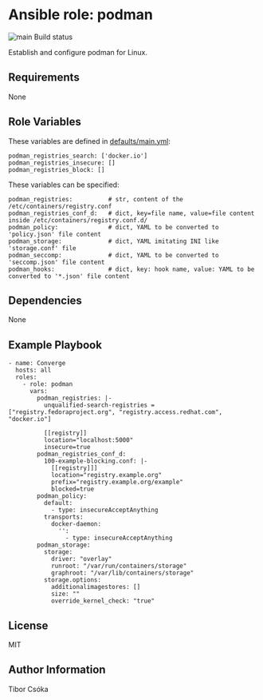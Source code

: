 Ansible role: podman
=========

![main Build status](https://github.com/Provizanta/ansible-role-podman/actions/workflows/main.yml/badge.svg)

Establish and configure podman for Linux.

Requirements
------------

None

Role Variables
--------------

These variables are defined in [defaults/main.yml](./defaults/main.yml):

    podman_registries_search: ['docker.io']
    podman_registries_insecure: []
    podman_registries_block: []

These variables can be specified:

    podman_registries:          # str, content of the /etc/containers/registry.conf
    podman_registries_conf_d:   # dict, key=file name, value=file content inside /etc/containers/registry.conf.d/
    podman_policy:              # dict, YAML to be converted to 'policy.json' file content
    podman_storage:             # dict, YAML imitating INI like 'storage.conf' file
    podman_seccomp:             # dict, YAML to be converted to 'seccomp.json' file content
    podman_hooks:               # dict, key: hook name, value: YAML to be converted to '*.json' file content

Dependencies
------------

None

Example Playbook
----------------

    - name: Converge
      hosts: all
      roles:
        - role: podman
          vars:
            podman_registries: |-
              unqualified-search-registries = ["registry.fedoraproject.org", "registry.access.redhat.com", "docker.io"]

              [[registry]]
              location="localhost:5000"
              insecure=true
            podman_registries_conf_d:
              100-example-blocking.conf: |-
                [[registry]]]
                location="registry.example.org"
                prefix="registry.example.org/example"
                blocked=true
            podman_policy:
              default:
                - type: insecureAcceptAnything
              transports:
                docker-daemon:
                  '':
                    - type: insecureAcceptAnything
            podman_storage:
              storage:
                driver: "overlay"
                runroot: "/var/run/containers/storage"
                graphroot: "/var/lib/containers/storage"
              storage.options:
                additionalimagestores: []
                size: ""
                override_kernel_check: "true"


License
-------

MIT

Author Information
------------------

Tibor Csóka
